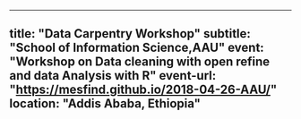 
---
title: "Data Carpentry Workshop"
subtitle: "School of Information Science,AAU"
event: "Workshop on Data cleaning with open refine and data Analysis with R"
event-url: "https://mesfind.github.io/2018-04-26-AAU/"
location: "Addis Ababa, Ethiopia"
---
